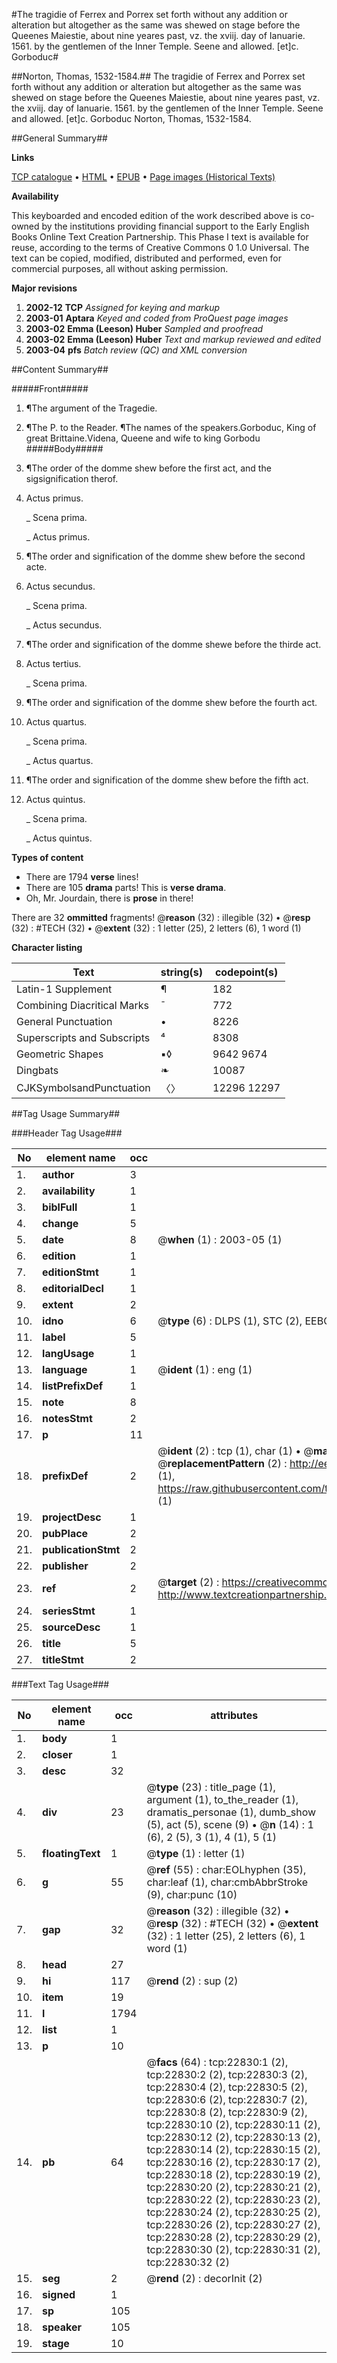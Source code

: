 #The tragidie of Ferrex and Porrex set forth without any addition or alteration but altogether as the same was shewed on stage before the Queenes Maiestie, about nine yeares past, vz. the xviij. day of Ianuarie. 1561. by the gentlemen of the Inner Temple. Seene and allowed. [et]c. Gorboduc#

##Norton, Thomas, 1532-1584.##
The tragidie of Ferrex and Porrex set forth without any addition or alteration but altogether as the same was shewed on stage before the Queenes Maiestie, about nine yeares past, vz. the xviij. day of Ianuarie. 1561. by the gentlemen of the Inner Temple. Seene and allowed. [et]c.
Gorboduc
Norton, Thomas, 1532-1584.

##General Summary##

**Links**

[TCP catalogue](http://www.ota.ox.ac.uk/tcp/)  • 
[HTML](http://tei.it.ox.ac.uk/tcp/Texts-HTML/free/A08/A08361.html)  • 
[EPUB](http://tei.it.ox.ac.uk/tcp/Texts-EPUB/free/A08/A08361.epub) • 
[Page images (Historical Texts)](https://data.historicaltexts.jisc.ac.uk/view?pubId=eebo-99857150e&pageId=eebo-99857150e-22830-1)

**Availability**

This keyboarded and encoded edition of the
	       work described above is co-owned by the institutions
	       providing financial support to the Early English Books
	       Online Text Creation Partnership. This Phase I text is
	       available for reuse, according to the terms of Creative
	       Commons 0 1.0 Universal. The text can be copied,
	       modified, distributed and performed, even for
	       commercial purposes, all without asking permission.

**Major revisions**

1. __2002-12__ __TCP__ *Assigned for keying and markup*
1. __2003-01__ __Aptara__ *Keyed and coded from ProQuest page images*
1. __2003-02__ __Emma (Leeson) Huber__ *Sampled and proofread*
1. __2003-02__ __Emma (Leeson) Huber__ *Text and markup reviewed and edited*
1. __2003-04__ __pfs__ *Batch review (QC) and XML conversion*

##Content Summary##

#####Front#####

1. ¶The argument of the
Tragedie.

1. ¶The P. to the Reader.
¶The names of the speakers.Gorboduc, King of great Brittaine.Videna, Queene and wife to king Gorbodu
#####Body#####

1. ¶The order of the domme shew
before the first act, and the sigsignification
therof.

1. Actus primus.

    _ Scena prima.

    _ Actus primus.

1. ¶The order and signification
of the domme shew before the second
acte.

1. Actus secundus.

    _ Scena prima.

    _ Actus secundus.

1. ¶The order and signification
of the domme shewe before the thirde act.

1. Actus tertius.

    _ Scena prima.

1. ¶The order and signification
of the domme shew before the fourth act.

1. Actus quartus.

    _ Scena prima.

    _ Actus quartus.

1. ¶The order and signification
of the domme shew before the fifth act.

1. Actus quintus.

    _ Scena prima.

    _ Actus quintus.

**Types of content**

  * There are 1794 **verse** lines!
  * There are 105 **drama** parts! This is **verse drama**.
  * Oh, Mr. Jourdain, there is **prose** in there!

There are 32 **ommitted** fragments! 
 @__reason__ (32) : illegible (32)  •  @__resp__ (32) : #TECH (32)  •  @__extent__ (32) : 1 letter (25), 2 letters (6), 1 word (1)

**Character listing**


|Text|string(s)|codepoint(s)|
|---|---|---|
|Latin-1 Supplement|¶|182|
|Combining             Diacritical Marks|̄|772|
|General Punctuation|•|8226|
|Superscripts             and Subscripts|⁴|8308|
|Geometric Shapes|▪◊|9642 9674|
|Dingbats|❧|10087|
|CJKSymbolsandPunctuation|〈〉|12296 12297|

##Tag Usage Summary##

###Header Tag Usage###

|No|element name|occ|attributes|
|---|---|---|---|
|1.|__author__|3||
|2.|__availability__|1||
|3.|__biblFull__|1||
|4.|__change__|5||
|5.|__date__|8| @__when__ (1) : 2003-05 (1)|
|6.|__edition__|1||
|7.|__editionStmt__|1||
|8.|__editorialDecl__|1||
|9.|__extent__|2||
|10.|__idno__|6| @__type__ (6) : DLPS (1), STC (2), EEBO-CITATION (1), PROQUEST (1), VID (1)|
|11.|__label__|5||
|12.|__langUsage__|1||
|13.|__language__|1| @__ident__ (1) : eng (1)|
|14.|__listPrefixDef__|1||
|15.|__note__|8||
|16.|__notesStmt__|2||
|17.|__p__|11||
|18.|__prefixDef__|2| @__ident__ (2) : tcp (1), char (1)  •  @__matchPattern__ (2) : ([0-9\-]+):([0-9IVX]+) (1), (.+) (1)  •  @__replacementPattern__ (2) : http://eebo.chadwyck.com/downloadtiff?vid=$1&page=$2 (1), https://raw.githubusercontent.com/textcreationpartnership/Texts/master/tcpchars.xml#$1 (1)|
|19.|__projectDesc__|1||
|20.|__pubPlace__|2||
|21.|__publicationStmt__|2||
|22.|__publisher__|2||
|23.|__ref__|2| @__target__ (2) : https://creativecommons.org/publicdomain/zero/1.0/ (1), http://www.textcreationpartnership.org/docs/. (1)|
|24.|__seriesStmt__|1||
|25.|__sourceDesc__|1||
|26.|__title__|5||
|27.|__titleStmt__|2||


###Text Tag Usage###

|No|element name|occ|attributes|
|---|---|---|---|
|1.|__body__|1||
|2.|__closer__|1||
|3.|__desc__|32||
|4.|__div__|23| @__type__ (23) : title_page (1), argument (1), to_the_reader (1), dramatis_personae (1), dumb_show (5), act (5), scene (9)  •  @__n__ (14) : 1 (6), 2 (5), 3 (1), 4 (1), 5 (1)|
|5.|__floatingText__|1| @__type__ (1) : letter (1)|
|6.|__g__|55| @__ref__ (55) : char:EOLhyphen (35), char:leaf (1), char:cmbAbbrStroke (9), char:punc (10)|
|7.|__gap__|32| @__reason__ (32) : illegible (32)  •  @__resp__ (32) : #TECH (32)  •  @__extent__ (32) : 1 letter (25), 2 letters (6), 1 word (1)|
|8.|__head__|27||
|9.|__hi__|117| @__rend__ (2) : sup (2)|
|10.|__item__|19||
|11.|__l__|1794||
|12.|__list__|1||
|13.|__p__|10||
|14.|__pb__|64| @__facs__ (64) : tcp:22830:1 (2), tcp:22830:2 (2), tcp:22830:3 (2), tcp:22830:4 (2), tcp:22830:5 (2), tcp:22830:6 (2), tcp:22830:7 (2), tcp:22830:8 (2), tcp:22830:9 (2), tcp:22830:10 (2), tcp:22830:11 (2), tcp:22830:12 (2), tcp:22830:13 (2), tcp:22830:14 (2), tcp:22830:15 (2), tcp:22830:16 (2), tcp:22830:17 (2), tcp:22830:18 (2), tcp:22830:19 (2), tcp:22830:20 (2), tcp:22830:21 (2), tcp:22830:22 (2), tcp:22830:23 (2), tcp:22830:24 (2), tcp:22830:25 (2), tcp:22830:26 (2), tcp:22830:27 (2), tcp:22830:28 (2), tcp:22830:29 (2), tcp:22830:30 (2), tcp:22830:31 (2), tcp:22830:32 (2)|
|15.|__seg__|2| @__rend__ (2) : decorInit (2)|
|16.|__signed__|1||
|17.|__sp__|105||
|18.|__speaker__|105||
|19.|__stage__|10||
